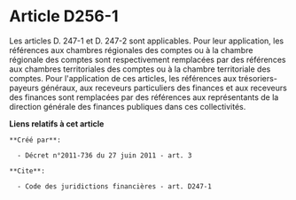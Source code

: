 # Article D256-1

Les articles D. 247-1 et D. 247-2 sont applicables. Pour leur application, les références aux chambres régionales des comptes
ou à la chambre régionale des comptes sont respectivement remplacées par des références aux chambres territoriales des
comptes ou à la chambre territoriale des comptes. Pour l'application de ces articles, les références aux trésoriers-payeurs
généraux, aux receveurs particuliers des finances et aux receveurs des finances sont remplacées par des références aux
représentants de la direction générale des finances publiques dans ces collectivités.

**Liens relatifs à cet article**

	**Créé par**:

	  - Décret n°2011-736 du 27 juin 2011 - art. 3

	**Cite**:

	  - Code des juridictions financières - art. D247-1
